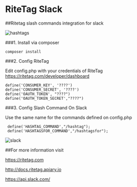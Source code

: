 # RiteTag Slack
##Ritetag slash commands integration for slack

![hashtags](https://cloud.githubusercontent.com/assets/4614574/15795422/c2073bc2-29c7-11e6-81b8-ffe6bb378594.png)

###1. Install via composer

`composer install`

###2. Config RiteTag

  Edit config.php with your credentials of RiteTag https://ritetag.com/developer/dashboard

  ```
  define('CONSUMER_KEY', '????')
  define('CONSUMER_SECRET', '????')
  define('OAUTH_TOKEN', "????")
  define('OAUTH_TOKEN_SECRET',"????")
  ```

###3. Config Slash Command On Slack

  Use the same name for the commands defined on config.php

 ```
  define('HASHTAG_COMMAND',"/hashtag");
  define('HASHTAGSFOR_COMMAND',"/hashtagsfor");
  ```

![slack](https://cloud.githubusercontent.com/assets/4614574/12128827/953a8de2-b3de-11e5-9dca-98ca73b4be00.png)

##For more information visit

https://ritetag.com

http://docs.ritetag.apiary.io

https://api.slack.com/
